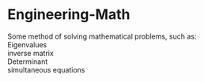 # Engineering-Math
Some method of solving mathematical problems, such as:  
  Eigenvalues  
  inverse matrix  
  Determinant  
  simultaneous equations  
